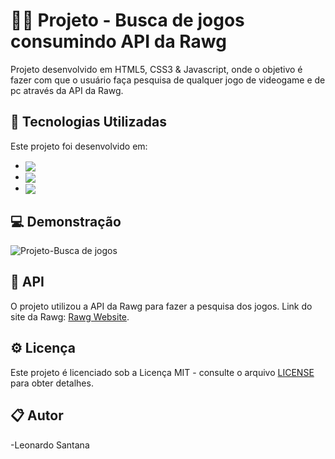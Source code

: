 # 👨‍💻 Projeto - Busca de jogos consumindo API da Rawg

Projeto desenvolvido em HTML5, CSS3 & Javascript, onde o objetivo é fazer com que o usuário faça pesquisa de qualquer jogo de videogame e de pc através da API da Rawg. 

## 🚀 Tecnologias Utilizadas

Este projeto foi desenvolvido em: 
 
 - <img align="center" src="https://img.shields.io/badge/HTML5-E34F26?style=for-the-badge&logo=html5&logoColor=white">
- <img align="center" src="https://img.shields.io/badge/CSS3-1572B6?style=for-the-badge&logo=css3&logoColor=white">
- <img align="center" src="https://img.shields.io/badge/JavaScript-323330?style=for-the-badge&logo=javascript&logoColor=F7DF1E">

## 💻 Demonstração

![Projeto-Busca de jogos](img/Projeto1.gif)

## 🚀 API

O projeto utilizou a API da Rawg para fazer a pesquisa dos jogos. Link do site da Rawg: [Rawg Website](https://rawg.io/apidocs). 

## ⚙ Licença

Este projeto é licenciado sob a Licença MIT - consulte o arquivo [LICENSE](LICENSE) para obter detalhes.

## 📋 Autor

-Leonardo Santana
